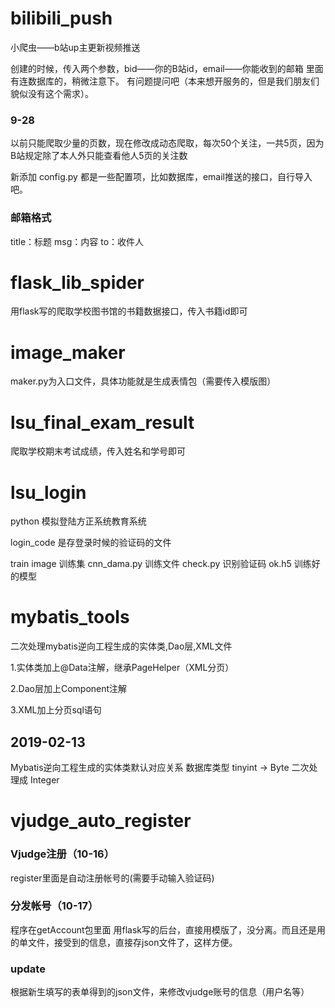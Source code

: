 # bilibili_push
小爬虫——b站up主更新视频推送

创建的时候，传入两个参数，bid——你的B站id，email——你能收到的邮箱
里面有连数据库的，稍微注意下。
有问题提问吧（本来想开服务的，但是我们朋友们貌似没有这个需求）。

### 9-28
以前只能爬取少量的页数，现在修改成动态爬取，每次50个关注，一共5页，因为B站规定除了本人外只能查看他人5页的关注数
 
新添加 config.py 都是一些配置项，比如数据库，email推送的接口，自行导入吧。

### 邮箱格式
 title：标题
 msg：内容
 to：收件人
 
 
# flask_lib_spider

用flask写的爬取学校图书馆的书籍数据接口，传入书籍id即可

# image_maker

maker.py为入口文件，具体功能就是生成表情包（需要传入模版图）

# lsu_final_exam_result

爬取学校期末考试成绩，传入姓名和学号即可

# lsu_login
python 模拟登陆方正系统教育系统

login_code 是存登录时候的验证码的文件

train
 image 训练集
 cnn_dama.py 训练文件
 check.py 识别验证码
 ok.h5 训练好的模型

# mybatis_tools
二次处理mybatis逆向工程生成的实体类,Dao层,XML文件

1.实体类加上@Data注解，继承PageHelper（XML分页）

2.Dao层加上Component注解

3.XML加上分页sql语句

## 2019-02-13
Mybatis逆向工程生成的实体类默认对应关系
数据库类型 tinyint -> Byte 二次处理成 Integer
# vjudge_auto_register
### Vjudge注册（10-16）
register里面是自动注册帐号的(需要手动输入验证码)
### 分发帐号（10-17）
程序在getAccount包里面
用flask写的后台，直接用模版了，没分离。而且还是用的单文件，接受到的信息，直接存json文件了，这样方便。
### update
根据新生填写的表单得到的json文件，来修改vjudge账号的信息（用户名等）


